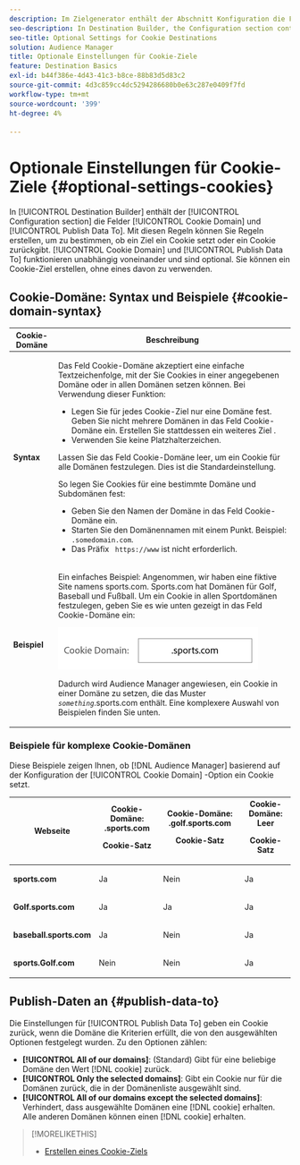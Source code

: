 ```yaml
---
description: Im Zielgenerator enthält der Abschnitt Konfiguration die Felder Cookie-Domäne und Publish-Daten an . Mit diesen Regeln können Sie Regeln erstellen, um zu bestimmen, ob ein Ziel ein Cookie setzt oder ein Cookie zurückgibt. Cookie-Domäne und Publish-Daten Damit arbeiten sie unabhängig voneinander und sind optional. Sie können ein Cookie-Ziel erstellen, ohne eines davon zu verwenden.
seo-description: In Destination Builder, the Configuration section contains the Cookie Domain and Publish Data To fields. These let you create rules to determine if a destination sets a cookie or returns a cookie. Cookie Domain and Publish Data To work independently of each other and are optional. You can create a cookie destination without using either of them.
seo-title: Optional Settings for Cookie Destinations
solution: Audience Manager
title: Optionale Einstellungen für Cookie-Ziele
feature: Destination Basics
exl-id: b44f386e-4d43-41c3-b8ce-88b83d5d83c2
source-git-commit: 4d3c859cc4dc5294286680b0e63c287e0409f7fd
workflow-type: tm+mt
source-wordcount: '399'
ht-degree: 4%

---
```


# Optionale Einstellungen für Cookie-Ziele {#optional-settings-cookies}

In [!UICONTROL Destination Builder] enthält der [!UICONTROL Configuration section] die Felder [!UICONTROL Cookie Domain] und [!UICONTROL Publish Data To]. Mit diesen Regeln können Sie Regeln erstellen, um zu bestimmen, ob ein Ziel ein Cookie setzt oder ein Cookie zurückgibt. [!UICONTROL Cookie Domain] und [!UICONTROL Publish Data To] funktionieren unabhängig voneinander und sind optional. Sie können ein Cookie-Ziel erstellen, ohne eines davon zu verwenden.

## Cookie-Domäne: Syntax und Beispiele {#cookie-domain-syntax}

<!-- cookie-destination-options.xml -->

<table id="table_4F4F7562AFEE49F8917AAE5712B5CCE4"> 
 <thead> 
  <tr> 
   <th colname="col1" class="entry"> Cookie-Domäne </th> 
   <th colname="col2" class="entry"> Beschreibung </th> 
  </tr>
 </thead>
 <tbody> 
  <tr> 
   <td colname="col1"> <p><b>Syntax</b> </p> </td> 
   <td colname="col2"> <p>Das Feld <span class="wintitle"> Cookie-Domäne</span> akzeptiert eine einfache Textzeichenfolge, mit der Sie Cookies in einer angegebenen Domäne oder in allen Domänen setzen können. Bei Verwendung dieser Funktion: </p> <p> 
     <ul id="ul_473CB59F2C0C4B358201BE5C8B27D73D"> 
      <li id="li_4E7F4691C1B54415963F7D5AA1558C9A">Legen Sie für jedes Cookie-Ziel nur eine Domäne fest. Geben Sie nicht mehrere Domänen in das Feld <span class="wintitle"> Cookie-Domäne</span> ein. Erstellen Sie stattdessen ein weiteres <span class="wintitle"> Ziel</span> . </li> 
      <li id="li_AEBF5C5F3C264C5EA4A2A6063C3F377D">Verwenden Sie keine Platzhalterzeichen. </li> 
     </ul> </p> <p> Lassen Sie das Feld <span class="wintitle"> Cookie-Domäne</span> leer, um ein Cookie für alle Domänen festzulegen. Dies ist die Standardeinstellung. </p> <p>So legen Sie Cookies für eine bestimmte Domäne und Subdomänen fest: </p> <p> 
     <ul id="ul_F25BC0D8C40641A2A5CA338E5C258435"> 
      <li id="li_E236D8DEE4F24F9BBA36074F7049C12C">Geben Sie den Namen der Domäne in das Feld <span class="wintitle"> Cookie-Domäne</span> ein. </li> 
      <li id="li_0471C198EE344DE5963A3C2F70B9E78B">Starten Sie den Domänennamen mit einem Punkt. Beispiel: <code> .somedomain.com</code>. </li> 
      <li id="li_73D06F2BEF45487280C2245E1F6B8ED0">Das Präfix <code> https://www</code> ist nicht erforderlich. </li> 
     </ul> </p> </td> 
  </tr> 
  <tr> 
   <td colname="col1"> <p><b>Beispiel</b> </p> </td> 
   <td colname="col2"> <p>Ein einfaches Beispiel: Angenommen, wir haben eine fiktive Site namens sports.com. Sports.com hat Domänen für Golf, Baseball und Fußball. Um ein Cookie in allen Sportdomänen festzulegen, geben Sie es wie unten gezeigt in das Feld <span class="wintitle"> Cookie-Domäne</span> ein: </p> <p> <img src="assets/sports-domain.png" id="image_8883477BB3B543648C97A441AD34C6DE" /> </p> <p>Dadurch wird <span class="keyword"> Audience Manager</span> angewiesen, ein Cookie in einer Domäne zu setzen, die das Muster <code><i>something</i></code>.sports.com enthält. Eine komplexere Auswahl von Beispielen finden Sie unten. </p> </td> 
  </tr> 
 </tbody> 
</table>

### Beispiele für komplexe Cookie-Domänen

Diese Beispiele zeigen Ihnen, ob [!DNL Audience Manager] basierend auf der Konfiguration der [!UICONTROL Cookie Domain] -Option ein Cookie setzt.

<table id="table_3A7B9479CDA6493FA8104D8D9841E914"> 
 <thead> 
  <tr> 
   <th colname="col1" class="entry"> Webseite </th> 
   <th colname="col2" class="entry">Cookie-Domäne: .sports.com <p>Cookie-Satz </p> </th> 
   <th colname="col3" class="entry">Cookie-Domäne: .golf.sports.com <p>Cookie-Satz </p> </th> 
   <th colname="col4" class="entry">Cookie-Domäne: Leer <p>Cookie-Satz </p> </th> 
  </tr> 
 </thead>
 <tbody> 
  <tr> 
   <td colname="col1"> <p> <b>sports.com</b> </p> </td> 
   <td colname="col2"> Ja </td> 
   <td colname="col3"> Nein </td> 
   <td colname="col4"> Ja </td> 
  </tr> 
  <tr> 
   <td colname="col1"> <p> <b>Golf.sports.com</b> </p> </td> 
   <td colname="col2"> Ja </td> 
   <td colname="col3"> Ja </td> 
   <td colname="col4"> Ja </td> 
  </tr> 
  <tr> 
   <td colname="col1"> <p> <b>baseball.sports.com</b> </p> </td> 
   <td colname="col2"> Ja </td> 
   <td colname="col3"> Nein </td> 
   <td colname="col4"> Ja </td> 
  </tr> 
  <tr> 
   <td colname="col1"> <p> <b>sports.Golf.com</b> </p> </td> 
   <td colname="col2"> Nein </td> 
   <td colname="col3"> Nein </td> 
   <td colname="col4"> Ja </td> 
  </tr> 
 </tbody> 
</table>

## Publish-Daten an {#publish-data-to}

Die Einstellungen für [!UICONTROL Publish Data To] geben ein Cookie zurück, wenn die Domäne die Kriterien erfüllt, die von den ausgewählten Optionen festgelegt wurden. Zu den Optionen zählen:

* **[!UICONTROL All of our domains]**: (Standard) Gibt für eine beliebige Domäne den Wert [!DNL cookie] zurück.
* **[!UICONTROL Only the selected domains]**: Gibt ein Cookie nur für die Domänen zurück, die in der Domänenliste ausgewählt sind.
* **[!UICONTROL All of our domains except the selected domains]**: Verhindert, dass ausgewählte Domänen eine [!DNL cookie] erhalten. Alle anderen Domänen können einen [!DNL cookie] erhalten.

>[!MORELIKETHIS]
>
>* [Erstellen eines Cookie-Ziels](../../features/destinations/create-cookie-destination.md)
